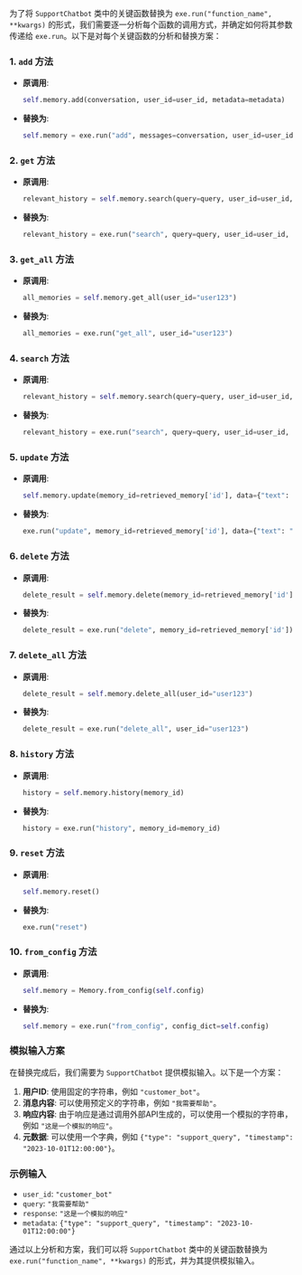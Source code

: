 为了将 `SupportChatbot` 类中的关键函数替换为 `exe.run("function_name", **kwargs)` 的形式，我们需要逐一分析每个函数的调用方式，并确定如何将其参数传递给 `exe.run`。以下是对每个关键函数的分析和替换方案：

### 1. `add` 方法
- **原调用**:
  ```python
  self.memory.add(conversation, user_id=user_id, metadata=metadata)
  ```
- **替换为**:
  ```python
  self.memory = exe.run("add", messages=conversation, user_id=user_id, metadata=metadata)
  ```

### 2. `get` 方法
- **原调用**:
  ```python
  relevant_history = self.memory.search(query=query, user_id=user_id, limit=5)
  ```
- **替换为**:
  ```python
  relevant_history = exe.run("search", query=query, user_id=user_id, limit=5)
  ```

### 3. `get_all` 方法
- **原调用**:
  ```python
  all_memories = self.memory.get_all(user_id="user123")
  ```
- **替换为**:
  ```python
  all_memories = exe.run("get_all", user_id="user123")
  ```

### 4. `search` 方法
- **原调用**:
  ```python
  relevant_history = self.memory.search(query=query, user_id=user_id, limit=5)
  ```
- **替换为**:
  ```python
  relevant_history = exe.run("search", query=query, user_id=user_id, limit=5)
  ```

### 5. `update` 方法
- **原调用**:
  ```python
  self.memory.update(memory_id=retrieved_memory['id'], data={"text": "Updated memory content."})
  ```
- **替换为**:
  ```python
  exe.run("update", memory_id=retrieved_memory['id'], data={"text": "Updated memory content."})
  ```

### 6. `delete` 方法
- **原调用**:
  ```python
  delete_result = self.memory.delete(memory_id=retrieved_memory['id'])
  ```
- **替换为**:
  ```python
  delete_result = exe.run("delete", memory_id=retrieved_memory['id'])
  ```

### 7. `delete_all` 方法
- **原调用**:
  ```python
  delete_result = self.memory.delete_all(user_id="user123")
  ```
- **替换为**:
  ```python
  delete_result = exe.run("delete_all", user_id="user123")
  ```

### 8. `history` 方法
- **原调用**:
  ```python
  history = self.memory.history(memory_id)
  ```
- **替换为**:
  ```python
  history = exe.run("history", memory_id=memory_id)
  ```

### 9. `reset` 方法
- **原调用**:
  ```python
  self.memory.reset()
  ```
- **替换为**:
  ```python
  exe.run("reset")
  ```

### 10. `from_config` 方法
- **原调用**:
  ```python
  self.memory = Memory.from_config(self.config)
  ```
- **替换为**:
  ```python
  self.memory = exe.run("from_config", config_dict=self.config)
  ```

### 模拟输入方案
在替换完成后，我们需要为 `SupportChatbot` 提供模拟输入。以下是一个方案：

1. **用户ID**: 使用固定的字符串，例如 `"customer_bot"`。
2. **消息内容**: 可以使用预定义的字符串，例如 `"我需要帮助"`。
3. **响应内容**: 由于响应是通过调用外部API生成的，可以使用一个模拟的字符串，例如 `"这是一个模拟的响应"`。
4. **元数据**: 可以使用一个字典，例如 `{"type": "support_query", "timestamp": "2023-10-01T12:00:00"}`。

### 示例输入
- `user_id`: `"customer_bot"`
- `query`: `"我需要帮助"`
- `response`: `"这是一个模拟的响应"`
- `metadata`: `{"type": "support_query", "timestamp": "2023-10-01T12:00:00"}`

通过以上分析和方案，我们可以将 `SupportChatbot` 类中的关键函数替换为 `exe.run("function_name", **kwargs)` 的形式，并为其提供模拟输入。
